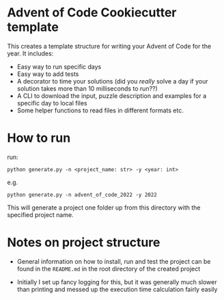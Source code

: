 # Advent of Code Cookiecutter template

This creates a template structure for writing your Advent of Code for the year. It includes:

* Easy way to run specific days
* Easy way to add tests
* A decorator to time your solutions (did you _really_ solve a day if your solution takes more than 10 milliseconds to run??)
* A CLI to download the input, puzzle description and examples for a specific day to local files
* Some helper functions to read files in different formats etc.

# How to run

run:

```commandline
python generate.py -n <project_name: str> -y <year: int>
```

e.g.

```commandline
python generate.py -n advent_of_code_2022 -y 2022
```

This will generate a project one folder up from this directory with the specified project name.

# Notes on project structure

* General information on how to install, run and test the project can be found in the `README.md` in the root directory
  of the created project

* Initially I set up fancy logging for this, but it was generally much slower than printing and messed up the execution
time calculation fairly easily